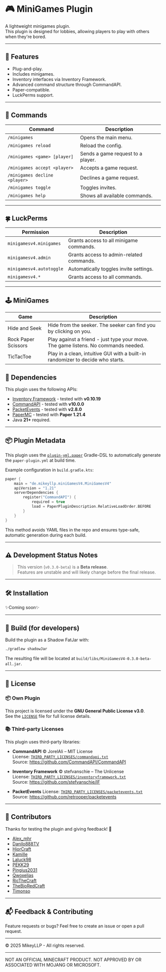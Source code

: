 # 🎮 MiniGames Plugin

A lightweight minigames plugin.  
This plugin is designed for lobbies, allowing players to play with others when they're bored.



---

## 🚀 Features

- Plug-and-play.
- Includes minigames.
- Inventory interfaces via Inventory Framework.
- Advanced command structure through CommandAPI.
- Paper-compatible.
- LuckPerms support.

---

## 📜 Commands

| Command                       | Description                       |
|-------------------------------|-----------------------------------|
| `/minigames`                  | Opens the main menu.              |
| `/minigames reload`           | Reload the config.                |
| `/minigames <game> [player]`  | Sends a game request to a player. |
| `/minigames accept <player>`  | Accepts a game request.           |
| `/minigames decline <player>` | Declines a game request.          |
| `/minigames toggle`           | Toggles invites.                  |
| `/minigames help`             | Shows all available commands.     |

---

## 🍀 LuckPerms

| Permission               | Description                              |
|--------------------------|------------------------------------------|
| `minigamesv4.minigames`  | Grants access to all minigame commands.  |
| `minigamesv4.admin`      | Grants access to admin-related commands. |
| `minigamesv4.autotoggle` | Automatically toggles invite settings.   |
| `minigamesv4.*`          | Grants access to all commands.           |

---

## 🕹️ MiniGames

| Game                | Description                                                                        |
|---------------------|------------------------------------------------------------------------------------|
| Hide and Seek       | Hide from the seeker. The seeker can find you by clicking on you.                  |
| Rock Paper Scissors | Play against a friend - just type your move. The game listens. No commands needed. |
| TicTacToe           | Play in a clean, intuitive GUI with a built-in randomizer to decide who starts.    |

## 🧩 Dependencies

This plugin uses the following APIs:

- [Inventory Framework](https://github.com/stefvanschie/IF) - tested with **v0.10.19**
- [CommandAPI](https://github.com/CommandAPI/CommandAPI) - tested with **v10.0.0**
- [PacketEvents](https://github.com/retrooper/packetevents) - tested with **v2.8.0**
- [PaperMC](https://papermc.io/) - tested with **Paper 1.21.4**
- Java **21+** required.

---

## 📦 Plugin Metadata

This plugin uses the [`plugin-yml.paper`](https://docs.eldoria.de/pluginyml/paper/) Gradle-DSL to automatically generate
the `paper-plugin.yml` at build time.

Example configuration in `build.gradle.kts`:

```kotlin
paper {
    main = "de.mikeyllp.miniGamesV4.MiniGamesV4"
    apiVersion = "1.21"
    serverDependencies {
        register("CommandAPI") {
            required = true
            load = PaperPluginDescription.RelativeLoadOrder.BEFORE
        }
    }
}
```

This method avoids YAML files in the repo and ensures type-safe, automatic generation during each build.

---

## ⚠️ Development Status Notes

> This version (`v0.3.0-beta`) is a **Beta release**.  
> Features are unstable and will likely change before the final release.

---

## 🛠️ Installation

✨Coming soon✨

---

## 🧰 Build (for developers)

Build the plugin as a Shadow FatJar with:

```bash
./gradlew shadowJar
```

The resulting file will be located at `build/libs/MiniGamesV4-0.3.0-beta-all.jar`.

---

## 🪪 License

### 📦 Own Plugin

This project is licensed under the **GNU General Public License v3.0**.  
See the [`LICENSE`](LICENSE) file for full license details.

### 📚 Third-party Licenses

This plugin uses third-party libraries:

- **CommandAPI** © JorelAli – MIT License  
  License: [`THIRD_PARTY_LICENSES/commandapi.txt`](./THIRD_PARTY_LICENSES/commandapi.txt)  
  Source: https://github.com/CommandAPI/CommandAPI

- **Inventory Framework** © stefvanschie – The Unlicense  
  License: [`THIRD_PARTY_LICENSES/inventoryframework.txt`](./THIRD_PARTY_LICENSES/inventoryframework.txt)  
  Source: https://github.com/stefvanschie/IF

- **PacketEvents**
  License: [`THIRD_PARTY_LICENSES/packetevents.txt`](./THIRD_PARTY_LICENSES/packetevents.txt)  
  Source: https://github.com/retrooper/packetevents

---

## 🤝 Contributors

Thanks for testing the plugin and giving feedback! 🙌

- [Alex_mhr](https://github.com/Alex1010222)
- [Danilo888TV](https://github.com/Danilo888TV)
- [HiorCraft](https://github.com/HiorCraft)
- [KamiIIe]()
- [Laluck98]()
- [PEKK29]()
- [Pingius2031]()
- [Qwoxelias]()
- [RicTheCraft]()
- [TheBjoRedCraft](https://github.com/TheBjoRedCraft)
- [Timonso](https://github.com/Timonso-1)

---

## 📬 Feedback & Contributing

Feature requests or bugs? Feel free to create an issue or open a pull request.

---

© 2025 MikeyLLP - All rights reserved.

---

NOT AN OFFICIAL MINECRAFT PRODUCT. NOT APPROVED BY OR ASSOCIATED WITH MOJANG OR MICROSOFT.
